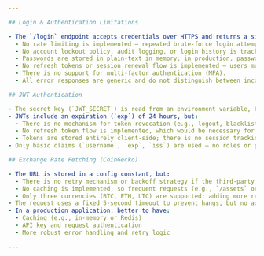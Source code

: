 ```yaml
---

## Login & Authentication Limitations

- The `/login` endpoint accepts credentials over HTTPS and returns a signed JWT if valid. However:
  - No rate limiting is implemented — repeated brute-force login attempts are not blocked.
  - No account lockout policy, audit logging, or login history is tracked.
  - Passwords are stored in plain-text in memory; in production, passwords would be securely hashed (e.g., using bcrypt).
  - No refresh tokens or session renewal flow is implemented — users must log in again after 24h.
  - There is no support for multi-factor authentication (MFA).
  - All error responses are generic and do not distinguish between incorrect usernames or passwords (intentional to prevent user enumeration).

## JWT Authentication

- The secret key (`JWT_SECRET`) is read from an environment variable, but in a real application secrets should be stored securely using a secret manager (e.g., AWS Secrets Manager or Vault).
- JWTs include an expiration (`exp`) of 24 hours, but:
  - There is no mechanism for token revocation (e.g., logout, blacklisting).
  - No refresh token flow is implemented, which would be necessary for longer sessions or mobile resilience.
  - Tokens are stored entirely client-side; there is no session tracking or invalidation server-side.
- Only basic claims (`username`, `exp`, `iss`) are used — no roles or permissions.

## Exchange Rate Fetching (CoinGecko)

- The URL is stored in a config constant, but:
  - There is no retry mechanism or backoff strategy if the third-party API fails.
  - No caching is implemented, so frequent requests (e.g., `/assets` or `/assets/{id}`) may trigger rate limits or slowdowns.
  - Only three currencies (BTC, ETH, LTC) are supported; adding more requires changing code.
- The request uses a fixed 5-second timeout to prevent hangs, but no additional observability (logging, metrics) is in place for rate failures.
- In a production application, better to have:
  - Caching (e.g., in-memory or Redis)
  - API key and request authentication
  - More robust error handling and retry logic

---
```




